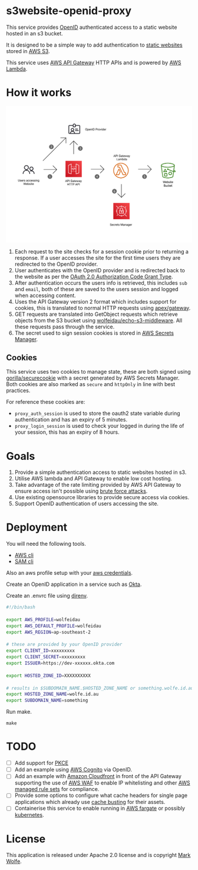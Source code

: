 # s3website-openid-proxy

This service provides [OpenID](https://openid.net/) authenticated access to a static website hosted in an s3 bucket.  

It is designed to be a simple way to add authentication to [static websites](https://en.wikipedia.org/wiki/Static_web_page) stored in [AWS S3](https://aws.amazon.com/s3/).

This service uses [AWS API Gateway](https://aws.amazon.com/api-gateway/) HTTP APIs and is powered by [AWS Lambda](https://aws.amazon.com/lambda/).

# How it works

![ArchitectureDiagram](docs/images/diagram.png)

1. Each request to the site checks for a session cookie prior to returning a response. If a user accesses the site for the first time users they are redirected to the OpenID provider.
2. User authenticates with the OpenID provider and is redirected back to the website as per the [OAuth 2.0 Authorization Code Grant Type](https://developer.okta.com/blog/2018/04/10/oauth-authorization-code-grant-type#what-is-an-oauth-20-grant-type).
3. After authentication occurs the users info is retrieved, this includes `sub` and `email`, both of these are saved to the users session and logged when accessing content.
4. Uses the API Gateway version 2 format which includes support for cookies, this is translated to normal HTTP requests using [apex/gateway](https://github.com/apex/gateway).
5. GET requests are translated into GetObject requests which retrieve objects from the S3 bucket using [wolfeidau/echo-s3-middleware](https://github.com/wolfeidau/echo-s3-middleware). All these requests pass through the service.
6. The secret used to sign session cookies is stored in [AWS Secrets Manager](https://aws.amazon.com/secrets-manager/).

## Cookies

This service uses two cookies to manage state, these are both signed using [gorilla/securecookie](https://github.com/gorilla/securecookie) with a secret generated by AWS Secrets Manager. Both cookies are also marked as `secure` and `httpOnly` in line with best practices.

For reference these cookies are:

* `proxy_auth_session` is used to store the oauth2 state variable during authentication and has an expiry of 5 minutes.
* `proxy_login_session` is used to check your logged in during the life of your session, this has an expiry of 8 hours.

# Goals

1. Provide a simple authentication access to static websites hosted in s3.
2. Utilise AWS lambda and API Gateway to enable low cost hosting.
3. Take advantage of the rate limiting provided by AWS API Gateway to ensure access isn't possible using [brute force attacks](https://en.wikipedia.org/wiki/Brute-force_attack).
4. Use existing opensource libraries to provide secure access via cookies.
5. Support OpenID authentication of users accessing the site.
# Deployment

You will need the following tools.

* [AWS cli](https://aws.amazon.com/cli/) 
* [SAM cli](https://github.com/aws/aws-sam-cli)

Also an aws profile setup with your [aws credentials](https://docs.aws.amazon.com/cli/latest/userguide/cli-configure-files.html).

Create an OpenID application in a service such as [Okta](https://www.okta.com/).

Create an .envrc file using [direnv](https://direnv.net/).

```bash
#!/bin/bash

export AWS_PROFILE=wolfeidau
export AWS_DEFAULT_PROFILE=wolfeidau
export AWS_REGION=ap-southeast-2

# these are provided by your OpenID provider 
export CLIENT_ID=xxxxxxxxx
export CLIENT_SECRET=xxxxxxxxx
export ISSUER=https://dev-xxxxxx.okta.com

export HOSTED_ZONE_ID=XXXXXXXXXX

# results in $SUBDOMAIN_NAME.$HOSTED_ZONE_NAME or something.wolfe.id.au
export HOSTED_ZONE_NAME=wolfe.id.au
export SUBDOMAIN_NAME=something
```

Run make.

```
make
```

# TODO

* [ ] Add support for [PKCE](https://oauth.net/2/pkce/)
* [ ] Add an example using [AWS Cognito](https://aws.amazon.com/cognito/) via OpenID.
* [ ] Add an example with [Amazon Cloudfront](https://aws.amazon.com/cloudfront/) in front of the API Gateway supporting the use of [AWS WAF](https://aws.amazon.com/waf/) to enable IP whitelisting and other [AWS managed rule sets](https://docs.aws.amazon.com/waf/latest/developerguide/aws-managed-rule-groups-list.html) for compliance. 
* [ ] Provide some options to configure what cache headers for single page applications which already use [cache busting](https://www.keycdn.com/support/what-is-cache-busting) for their assets.
* [ ] Containerise this service to enable running in [AWS fargate](https://aws.amazon.com/fargate/) or possibly [kubernetes](https://kubernetes.io/).

# License

This application is released under Apache 2.0 license and is copyright [Mark Wolfe](https://www.wolfe.id.au).
